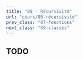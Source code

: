 ```yaml
---
title: "08 - Récursivité"
url: "cours/08-récursivité"
prev_class: "07-fonctions"
next_class: "09-classes"
---
```


## TODO